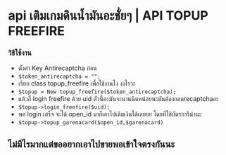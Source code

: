 # api เติมเกมดินน้ำมันอะชั่ยๆ | API TOPUP FREEFIRE
### วิธีใช้งาน
* ตั้งค่า Key Antirecaptcha ก่อน
* `$token_antirecaptcha = "";`
* เรียก class topup_freefire เพื่อใช้งานไง งงไรวะ
* `$topup = New topup_freefire($token_antirecaptcha);`
* แล้วก็ login freefire ด้วย uid ตัวนี้อะมันจะนานนิดหน่อยนะมันต้องถอดrecaptchaอะ
* `$topup->login_freefire($uid);`
* พอ login เสร็จ จะได้ open_id มาก็เอาไปเติมเงินได้เลยยย โดยที่ใช้บัตรการีน่านะ
* `$topup->topup_garenacard($open_id,$garenacard)`
## ไม่มีไรมากแต่ขออยากเอาไปขายพอเข้าใจตรงกันนะ
